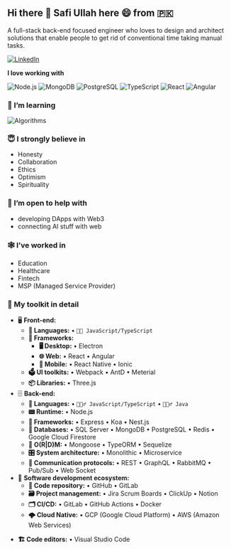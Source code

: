 ## Hi there 👋 Safi Ullah here 😄 from 🇵🇰

A full-stack back-end focused engineer who loves to design and architect solutions that enable people to get rid of conventional time taking manual tasks.

<a href="https://www.linkedin.com/in/safi-ullah-ashfaq/">
    <img src="https://img.shields.io/badge/SafiUllah-%230077B5.svg?style=for-the-badge&logo=linkedin&logoColor=white" alt="LinkedIn"/>
</a>

**I love working with**

<div display="flex">
  <img src="https://img.shields.io/static/v1?style=for-the-badge&message=Node.js&color=339933&logo=Node.js&logoColor=FFFFFF&label=" alt="Node.js"/>
  <img src="https://img.shields.io/static/v1?style=for-the-badge&message=MongoDB&color=47A248&logo=MongoDB&logoColor=FFFFFF&label=" alt="MongoDB"/>
  <img src="https://img.shields.io/static/v1?style=for-the-badge&message=PostgreSQL&color=4169E1&logo=PostgreSQL&logoColor=FFFFFF&label=" alt="PostgreSQL"/>
  <img src="https://img.shields.io/badge/typescript-%23007ACC.svg?style=for-the-badge&logo=typescript&logoColor=white" alt="TypeScript"/>
  <img src="https://img.shields.io/badge/react-%2320232a.svg?style=for-the-badge&logo=react&logoColor=%2361DAFB" alt="React"/>
  <img src="https://img.shields.io/static/v1?style=for-the-badge&message=Angular&color=DD0031&logo=Angular&logoColor=FFFFFF&label=" alt="Angular"/>
</div>

### 🌱 I’m learning

<div display="flex">
  <img src="https://img.shields.io/static/v1?style=for-the-badge&message=Algorithms&color=222222&logo=The+Algorithms&logoColor=00BCB4&label=" alt="Algorithms"/>
</div>

### 😇 I strongly believe in

- Honesty
- Collaboration
- Ethics
- Optimism
- Spirituality

### 🤔 I’m open to help with

- developing DApps with Web3
- connecting AI stuff with web

### 🕸 I’ve worked in

- Education
- Healthcare
- Fintech
- MSP (Managed Service Provider)

### 🧰 My toolkit in detail

- 🖥 **Front-end:**
  - **📜 Languages:** • `🧙🏻 JavaScript/TypeScript`
  - **🔬 Frameworks:**
    - **🖥 Desktop:** • Electron
    - **🌐 Web:** • React • Angular
    - **📱 Mobile:** • React Native • Ionic
  - **🗳 UI toolkits:** • Webpack • AntD • Meterial
  - **📦 Libraries:** • Three.js
- 🗄️ **Back-end:**
  - **📜 Languages:** • `🧙🏻‍♂️ JavaScript/TypeScript` • `🧚🏻‍♂️ Java`
  - **📟 Runtime:** • Node.js
  - **🔭 Frameworks:** • Express • Koa • Nest.js
  - **💾 Databases:** • SQL Server • MongoDB • PostgreSQL • Redis • Google Cloud Firestore
  - **💾 O(R|D)M:** • Mongoose • TypeORM • Sequelize
  - **🎛 System architecture:** • Monolithic • Microservice
  - **🔌 Communication protocols:** • REST • GraphQL • RabbitMQ • Pub/Sub • Web Socket
- 🎡 **Software development ecosystem:**
  - **📁 Code repository:** • GitHub • GitLab
  - **🗃 Project management:** • Jira Scrum Boards • ClickUp • Notion
  - **🗂 CI/CD:** • GitLab • GitHub Actions • Docker
  - **🌩 Cloud Native:** • GCP (Google Cloud Platform) • AWS (Amazon Web Services)
<!--
- 🧙‍♂️ **Coding pattern & principles:**
  - **⚒ Patterns:** • [Mediator](https://en.wikipedia.org/wiki/Mediator_pattern) • [Bridge](https://en.wikipedia.org/wiki/Bridge_pattern) • [CQRS](https://en.wikipedia.org/wiki/Command%E2%80%93query_separation#Command_Query_Responsibility_Separation) • [MVVM](https://en.wikipedia.org/wiki/Model%E2%80%93view%E2%80%93viewmodel) • [MVC](https://en.wikipedia.org/wiki/Model%E2%80%93view%E2%80%93controller) • [SAGA](https://microservices.io/patterns/data/saga.html) • [Event Sourcing](https://microservices.io/patterns/data/event-sourcing.html) • [Message Queuing](https://www.cloudamqp.com/blog/what-is-message-queuing.html)
  - **🗜 Principles:** • [DRY](https://en.wikipedia.org/wiki/Don%27t_repeat_yourself#:~:text=%22Don%27t%20repeat%20yourself%22,data%20normalization%20to%20avoid%20redundancy.) • [ACID](https://en.wikipedia.org/wiki/ACID) • [DDD](https://en.wikipedia.org/wiki/Domain-driven_design) • [SOLID](https://www.digitalocean.com/community/conceptual_articles/s-o-l-i-d-the-first-five-principles-of-object-oriented-design)
-->

- **🏗️ Code editors:** • Visual Studio Code


<!--
**SafiUllahAshfaq/SafiUllahAshfaq** is a ✨ _special_ ✨ repository because its `README.md` (this file) appears on your GitHub profile.

Here are some ideas to get you started:

- 🔭 I’m currently working on ...
- 🌱 I’m currently learning ...
- 👯 I’m looking to collaborate on ...
- 🤔 I’m looking for help with ...
- 💬 Ask me about ...
- 📫 How to reach me: ...
- 😄 Pronouns: ...
- ⚡ Fun fact: ...
-->
